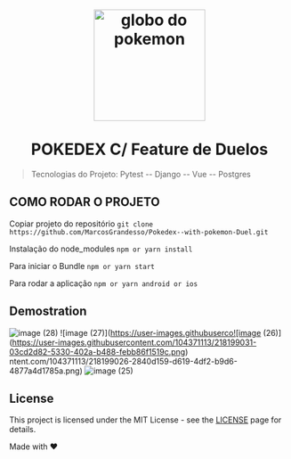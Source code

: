 <h1 align="center">
  <img src="https://imagensemoldes.com.br/wp-content/uploads/2020/04/Logo-Pokebola-Pok%C3%A9mon-PNG-1200x900.png" width="200" alt="globo do pokemon" border="0">
<br>
<br>
POKEDEX C/ Feature de Duelos
</h1>

> Tecnologias do Projeto: 
Pytest -- Django -- Vue -- Postgres

## COMO RODAR O PROJETO
Copiar projeto do repositório
`git clone https://github.com/MarcosGrandesso/Pokedex--with-pokemon-Duel.git`

Instalação do node_modules
`npm or yarn install`

Para iniciar o Bundle
`npm or yarn start`

Para rodar a aplicação
`npm or yarn android or ios`


## Demostration
![image (28)](https://user-images.githubusercontent.com/104371113/218199012-5d910d99-53aa-4a2b-8b52-c3d010d7f23f.png)
![image (27)](https://user-images.githubuserco![image (26)](https://user-images.githubusercontent.com/104371113/218199031-03cd2d82-5330-402a-b488-febb86f1519c.png)
ntent.com/104371113/218199026-2840d159-d619-4df2-b9d6-4877a4d1785a.png)
![image (25)](https://user-images.githubusercontent.com/104371113/218199038-9857b728-d461-4eb5-a3ee-eb2dda75aea0.png)



## License
This project is licensed under the MIT License - see the [LICENSE](https://opensource.org/licenses/MIT) page for details.

Made with :heart:
